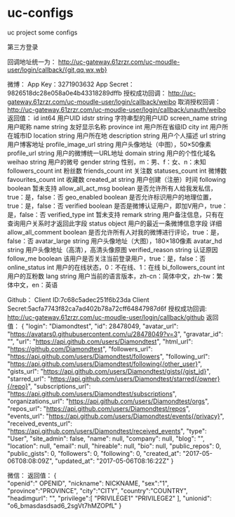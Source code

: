 # uc-configs
uc project some configs

第三方登录

回调地址统一为：
       http://uc-gateway.61zrzr.com/uc-moudle-user/login/callback/{git,qq,wx,wb}

微博：
App Key：3271903632
App Secret：9826518dc28e058a0e4b43318289dffb
授权成功回调：
http://uc-gateway.61zrzr.com/uc-moudle-user/login/callback/weibo
取消授权回调：
http://uc-gateway.61zrzr.com/uc-moudle-user/login/callback/unauth/weibo
返回值：
id	int64	用户UID
idstr	string	字符串型的用户UID
screen_name	string	用户昵称
name	string	友好显示名称
province	int	用户所在省级ID
city	int	用户所在城市ID
location	string	用户所在地
description	string	用户个人描述
url	string	用户博客地址
profile_image_url	string	用户头像地址（中图），50×50像素
profile_url	string	用户的微博统一URL地址
domain	string	用户的个性化域名
weihao	string	用户的微号
gender	string	性别，m：男、f：女、n：未知
followers_count	int	粉丝数
friends_count	int	关注数
statuses_count	int	微博数
favourites_count	int	收藏数
created_at	string	用户创建（注册）时间
following	boolean	暂未支持
allow_all_act_msg	boolean	是否允许所有人给我发私信，true：是，false：否
geo_enabled	boolean	是否允许标识用户的地理位置，true：是，false：否
verified	boolean	是否是微博认证用户，即加V用户，true：是，false：否
verified_type	int	暂未支持
remark	string	用户备注信息，只有在查询用户关系时才返回此字段
status	object	用户的最近一条微博信息字段 详细
allow_all_comment	boolean	是否允许所有人对我的微博进行评论，true：是，false：否
avatar_large	string	用户头像地址（大图），180×180像素
avatar_hd	string	用户头像地址（高清），高清头像原图
verified_reason	string	认证原因
follow_me	boolean	该用户是否关注当前登录用户，true：是，false：否
online_status	int	用户的在线状态，0：不在线、1：在线
bi_followers_count	int	用户的互粉数
lang	string	用户当前的语言版本，zh-cn：简体中文，zh-tw：繁体中文，en：英语


Github：
Client ID:7c68c5adec251f6b23da
Client Secret:5acfa7743f82ca7ad402b78a72cff64847987d6f
授权成功回调:
http://uc-gateway.61zrzr.com/uc-moudle-user/login/callback/github
返回值：
{
    "login": "Diamondtest",
    "id": 28478049,
    "avatar_url": "https://avatars0.githubusercontent.com/u/28478049?v=3",
    "gravatar_id": "",
    "url": "https://api.github.com/users/Diamondtest",
    "html_url": "https://github.com/Diamondtest",
    "followers_url": "https://api.github.com/users/Diamondtest/followers",
    "following_url": "https://api.github.com/users/Diamondtest/following{/other_user}",
    "gists_url": "https://api.github.com/users/Diamondtest/gists{/gist_id}",
    "starred_url": "https://api.github.com/users/Diamondtest/starred{/owner}{/repo}",
    "subscriptions_url": "https://api.github.com/users/Diamondtest/subscriptions",
    "organizations_url": "https://api.github.com/users/Diamondtest/orgs",
    "repos_url": "https://api.github.com/users/Diamondtest/repos",
    "events_url": "https://api.github.com/users/Diamondtest/events{/privacy}",
    "received_events_url": "https://api.github.com/users/Diamondtest/received_events",
    "type": "User",
    "site_admin": false,
    "name": null,
    "company": null,
    "blog": "",
    "location": null,
    "email": null,
    "hireable": null,
    "bio": null,
    "public_repos": 0,
    "public_gists": 0,
    "followers": 0,
    "following": 0,
    "created_at": "2017-05-06T08:08:09Z",
    "updated_at": "2017-05-06T08:16:22Z"
}

微信：
返回值：
{   
  "openid":" OPENID",
  "nickname": NICKNAME,
  "sex":"1",
  "province":"PROVINCE",
  "city":"CITY",
  "country":"COUNTRY",
  "headimgurl":       "",
  "privilege":[ "PRIVILEGE1" "PRIVILEGE2"     ],
  "unionid": "o6_bmasdasdsad6_2sgVt7hMZOPfL"
}
